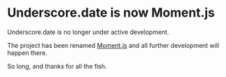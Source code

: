 Underscore.date is now Moment.js
================================

Underscore.date is no longer under active development.

The project has been renamed [Moment.js](https://github.com/timrwood/moment) and all further development will happen there.

So long, and thanks for all the fish.